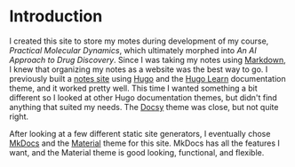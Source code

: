 # Introduction

I created this site to store my motes during development of my course, *Practical Molecular Dynamics*, which ultimately morphed into *An AI Approach to Drug Discovery*. Since I was taking my notes using [Markdown](https://daringfireball.net/projects/markdown/), I knew that organizing my notes as a website was the best way to go. I previously built a [notes site](https://dgoppenheimer.github.io/pymol-notes/) using [Hugo](https://gohugo.io/) and the [Hugo Learn](https://learn.netlify.app/en/) documentation theme, and it worked pretty well. This time I wanted something a bit different so I looked at other Hugo documentation themes, but didn't find anything that suited my needs. The [Docsy](https://www.docsy.dev/) theme was close, but not quite right.

After looking at a few different static site generators, I eventually chose [MkDocs](https://www.mkdocs.org/) and the [Material](https://squidfunk.github.io/mkdocs-material/) theme for this site. MkDocs has all the features I want, and the Material theme is good looking, functional, and flexible.
